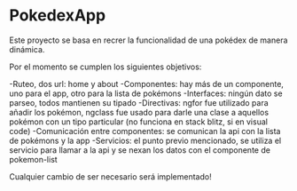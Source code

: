 # PokedexApp
Este proyecto se basa en recrer la funcionalidad de una pokédex de manera dinámica.

Por el momento se cumplen los siguientes objetivos:

-Ruteo, dos url: home y about
-Componentes: hay más de un componente, uno para el app, otro para la lista de pokémons
-Interfaces: ningún dato se parseo, todos mantienen su tipado
-Directivas: ngfor fue utilizado para añadir los pokémon, ngclass fue usado para darle una clase a aquellos pokémon con un tipo particular (no funciona en stack blitz, si en visual code)
-Comunicación entre componentes: se comunican la api con la lista de pokémons y la app
-Servicios: el punto previo mencionado, se utiliza el servicio para llamar a la api y se nexan los datos con el componente de pokemon-list

Cualquier cambio de ser necesario será implementado!
